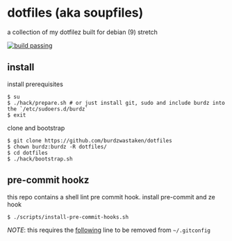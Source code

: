 # dotfiles (aka soupfiles)
a collection of my dotfilez built for debian (9) stretch

[![build passing](https://circleci.com/gh/burdzwastaken/dotfiles.svg?style=svg&circle-token=35f048165f31188eb400922f7ceb8e944b123d98)](https://circleci.com/gh/burdzwastaken/dotfiles)

## install
install prerequisites
```
$ su
$ ./hack/prepare.sh # or just install git, sudo and include burdz into the `/etc/sudoers.d/burdz`
$ exit
```
clone and bootstrap
```
$ git clone https://github.com/burdzwastaken/dotfiles
$ chown burdz:burdz -R dotfiles/
$ cd dotfiles
$ ./hack/bootstrap.sh
```

## pre-commit hookz
this repo contains a shell lint pre commit hook. 
install pre-commit and ze hook
```
$ ./scripts/install-pre-commit-hooks.sh
```
*NOTE*: this requires the [following](https://github.com/burdzwastaken/dotfiles/blob/master/git/.gitconfig#L6) line to be removed from `~/.gitconfig`
